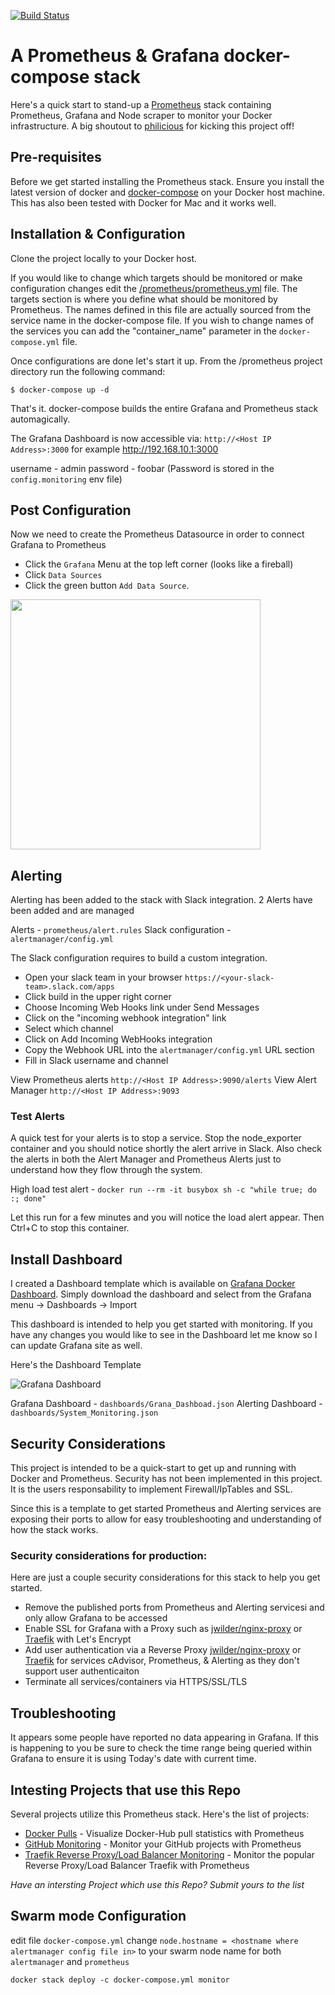 [![Build Status](https://travis-ci.org/vegasbrianc/prometheus.svg?branch=version-2)](https://travis-ci.org/vegasbrianc/prometheus)

# A Prometheus & Grafana docker-compose stack

Here's a quick start to stand-up a [Prometheus](http://prometheus.io/) stack containing Prometheus, Grafana and Node scraper to monitor your Docker infrastructure. A big shoutout to [philicious](https://github.com/philicious) for kicking this project off!

## Pre-requisites
Before we get started installing the Prometheus stack. Ensure you install the latest version of docker and [docker-compose](https://docs.docker.com/compose/install/) on your Docker host machine. This has also been tested with Docker for Mac and it works well.

## Installation & Configuration
Clone the project locally to your Docker host. 

If you would like to change which targets should be monitored or make configuration changes edit the [/prometheus/prometheus.yml](https://github.com/vegasbrianc/prometheus/blob/version-2/prometheus/prometheus.yml) file. The targets section is where you define what should be monitored by Prometheus. The names defined in this file are actually sourced from the service name in the docker-compose file. If you wish to change names of the services you can add the "container_name" parameter in the `docker-compose.yml` file.

Once configurations are done let's start it up. From the /prometheus project directory run the following command:

    $ docker-compose up -d


That's it. docker-compose builds the entire Grafana and Prometheus stack automagically. 

The Grafana Dashboard is now accessible via: `http://<Host IP Address>:3000` for example http://192.168.10.1:3000

username - admin
password - foobar (Password is stored in the `config.monitoring` env file)

## Post Configuration
Now we need to create the Prometheus Datasource in order to connect Grafana to Prometheus 
* Click the `Grafana` Menu at the top left corner (looks like a fireball)
* Click `Data Sources`
* Click the green button `Add Data Source`.

<img src="https://github.com/vegasbrianc/prometheus/blob/version-2/images/Add_Data_Source.png" width="400" heighth="400">

## Alerting
Alerting has been added to the stack with Slack integration. 2 Alerts have been added and are managed 

Alerts              - `prometheus/alert.rules`
Slack configuration - `alertmanager/config.yml`

The Slack configuration requires to build a custom integration.
* Open your slack team in your browser `https://<your-slack-team>.slack.com/apps`
* Click build in the upper right corner
* Choose Incoming Web Hooks link under Send Messages
* Click on the "incoming webhook integration" link
* Select which channel
* Click on Add Incoming WebHooks integration
* Copy the Webhook URL into the `alertmanager/config.yml` URL section
* Fill in Slack username and channel

View Prometheus alerts `http://<Host IP Address>:9090/alerts`
View Alert Manager `http://<Host IP Address>:9093`

### Test Alerts
A quick test for your alerts is to stop a service. Stop the node_exporter container and you should notice shortly the alert arrive in Slack. Also check the alerts in both the Alert Manager and Prometheus Alerts just to understand how they flow through the system.

High load test alert - `docker run --rm -it busybox sh -c "while true; do :; done"`

Let this run for a few minutes and you will notice the load alert appear. Then Ctrl+C to stop this container.

## Install Dashboard
I created a Dashboard template which is available on [Grafana Docker Dashboard](https://grafana.net/dashboards/179). Simply download the dashboard and select from the Grafana menu -> Dashboards -> Import

This dashboard is intended to help you get started with monitoring. If you have any changes you would like to see in the Dashboard let me know so I can update Grafana site as well.

Here's the Dashboard Template

![Grafana Dashboard](https://github.com/vegasbrianc/prometheus/blob/version-2/images/Dashboard.png)

Grafana Dashboard - `dashboards/Grana_Dashboad.json`
Alerting Dashboard - `dashboards/System_Monitoring.json`

## Security Considerations
This project is intended to be a quick-start to get up and running with Docker and Prometheus. Security has not been implemented in this project. It is the users responsability to implement Firewall/IpTables and SSL.

Since this is a template to get started Prometheus and Alerting services are exposing their ports to allow for easy troubleshooting and understanding of how the stack works.

### Security considerations for production:
Here are just a couple security considerations for this stack to help you get started.
* Remove the published ports from Prometheus and Alerting servicesi and only allow Grafana to be accessed
* Enable SSL for Grafana with a Proxy such as [jwilder/nginx-proxy](https://hub.docker.com/r/jwilder/nginx-proxy/) or [Traefik](https://traefik.io/) with Let's Encrypt
* Add user authentication via a Reverse Proxy [jwilder/nginx-proxy](https://hub.docker.com/r/jwilder/nginx-proxy/) or [Traefik](https://traefik.io/) for services cAdvisor, Prometheus, & Alerting as they don't support user authenticaiton
* Terminate all services/containers via HTTPS/SSL/TLS
 
## Troubleshooting
It appears some people have reported no data appearing in Grafana. If this is happening to you be sure to check the time range being queried within Grafana to ensure it is using Today's date with current time.

## Intesting Projects that use this Repo
Several projects utilize this Prometheus stack. Here's the list of projects:

* [Docker Pulls](https://github.com/vegasbrianc/docker-pulls) - Visualize Docker-Hub pull statistics with Prometheus
* [GitHub Monitoring](https://github.com/vegasbrianc/github-monitoring) - Monitor your GitHub projects with Prometheus
* [Traefik Reverse Proxy/Load Balancer Monitoring](https://github.com/vegasbrianc/docker-traefik-prometheus) - Monitor the popular Reverse Proxy/Load Balancer Traefik with Prometheus

*Have an intersting Project which use this Repo? Submit yours to the list*

## Swarm mode Configuration

edit file `docker-compose.yml` change `node.hostname = <hostname where alertmanager config file in>` to your swarm node name for both `alertmanager` and `prometheus`
```
docker stack deploy -c docker-compose.yml monitor
```
